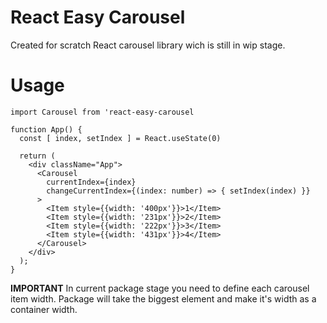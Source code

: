 # React Easy Carousel

Created for scratch React carousel library wich is still in wip stage.

# Usage

```
import Carousel from 'react-easy-carousel

function App() {
  const [ index, setIndex ] = React.useState(0)

  return (
    <div className="App">
      <Carousel 
        currentIndex={index}
        changeCurrentIndex={(index: number) => { setIndex(index) }}
      >
        <Item style={{width: '400px'}}>1</Item>
        <Item style={{width: '231px'}}>2</Item>
        <Item style={{width: '222px'}}>3</Item>
        <Item style={{width: '431px'}}>4</Item>
      </Carousel>
    </div>
  );
}
```

**IMPORTANT**
In current package stage you need to define each carousel item width.
Package will take the biggest element and make it's width as a container width.
